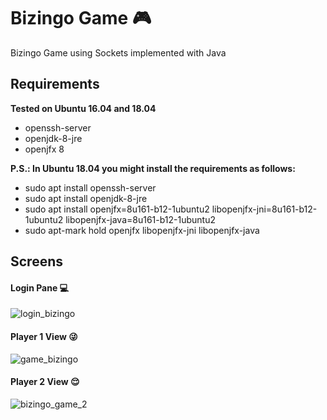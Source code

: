 # Bizingo Game :video_game:
Bizingo Game using Sockets implemented with Java

## Requirements
**Tested on Ubuntu 16.04 and 18.04**
- openssh-server
- openjdk-8-jre
- openjfx 8

**P.S.: In Ubuntu 18.04 you might install the requirements as follows:**
- sudo apt install openssh-server
- sudo apt install openjdk-8-jre
- sudo apt install openjfx=8u161-b12-1ubuntu2 libopenjfx-jni=8u161-b12-1ubuntu2 libopenjfx-java=8u161-b12-1ubuntu2
- sudo apt-mark hold openjfx libopenjfx-jni libopenjfx-java

## Screens

#### Login Pane :computer:
![login_bizingo](https://user-images.githubusercontent.com/19287934/74107127-c4867d00-4b4b-11ea-8e88-04cb39ff7331.png)

#### Player 1 View :stuck_out_tongue_winking_eye:
![game_bizingo](https://user-images.githubusercontent.com/19287934/74107123-b5073400-4b4b-11ea-982e-e9ed4a42a4d9.png)

#### Player 2 View :relieved:
![bizingo_game_2](https://user-images.githubusercontent.com/19287934/74107186-51313b00-4b4c-11ea-932a-cb821e79501f.png)
